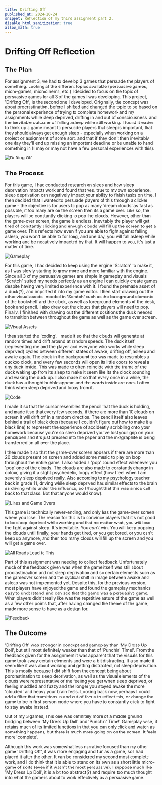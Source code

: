 ```yaml
---
title: Drifting Off
published_at: 2024-10-24
snippet: Reflection of my third assignment part 2.
disable_html_sanitization: true
allow_math: true
---
```


# Drifting Off Reflection

## The Plan

For assignment 3, we had to develop 3 games that persuade the players of something. Looking at the different topics available (persuasive games, micro-games, microcinema, etc.) I decided to focus on the topic of persuasive games for all 3 of the games I was developing. This project, 'Drifitng Off', is the second one I developed. Originally, the concept was about procrastination, before I shifted and changed the topic to be based on the personal experience of trying to complete homework and my assignments while sleep deprived, drifting in and out of consciousness, and the inevitable outcome of falling asleep while still working. I found it easier to think up a game meant to persuade players that sleep is important, that they should always get enough sleep - especially when working on a project or assignment of some sort, and that if they don't then inevitably one day they'll end up missing an important deadline or be unable to hand something in (I may or may not have a few personal experiences with this).

![Drifting Off](/assignment3/doff.png)

## The Process

For this game, I had conducted research on sleep and how sleep deprivation impacts work and found that yes, true to my own experience, sleep deprivation can negatively impact your ability to finish tasks on time. I then decided that I wanted to persuade players of this through a clicker game - the objective is for users to pop as many 'dream clouds' as fast as possible, if too many are on the screen then its a game over. Like so, the players will be constantly clicking to pop the clouds. However, other than the game-over screen, the game is endless. Inevitably the player will get tired of constantly clicking and enough clouds will fill up the screen to get a game over. This reflects how even if you are able to fight against falling asleep, you won't be able to for long, and one day, you will fall asleep while working and be negatively impacted by that. It will happen to you, it's just a matter of time.

![Gameplay](/assignment3/doff1.png)

For this game, I had decided to keep using the engine 'Scratch' to make it, as I was slowly starting to grow more and more familiar with the engine. Since all 3 of my persuasive games are simple in gameplay and visuals, 'Scratch' suited my needs perfectly as an engine I can quickly create games despite having very limited experience with it. I found the premade asset of a duck(?), and imported it into my game editor. I then start drawing out the other visual assets I needed in 'Scratch' such as the background elements of the bookshelf and the clock, as well as foreground elements of the desk, book and pencil. I also drew out the clouds that players will need to pop. Finally, I finished with drawing out the different positions the duck needed to transition between throughout the game as well as the game over screen.

![Visual Assets](/assignment3/doff2.png)

I then started the 'coding'. I made it so that the clouds will generate at random times and drift around at random speeds. The duck itself (representing me and the player and everyone who works while sleep deprived) cycles between different states of awake, drifting off, asleep and awake again. The clock in the background too was made to resembles a cuckoo clock, and every few seconds will open its little doors to reveal a tiny duck inside. This was made to often coincide with the frame of the duck waking up from its sleep to make it seem like its the clock sounding and waking the duck up. I also made it so that every once in a while, the duck has a thought bubble appear, and the words inside are ones I often think when sleep deprived and loopy from it.

![Code](/assignment3/doff3.png)

I made it so that the cursor resembles the pencil that the duck is holding, and made it so that every few seconds, if there are more than 10 clouds on screen it will drift off in a random direction. The pencil itself also leaves behind a trail of black dots (because I couldn't figure out how to make it a black line) to represent the experience of accidently scribbling onto your homework because you're so sleep deprived you've lost your grip on your pencil/pen and it's just pressed into the paper and the ink/graphite is being transferred on all over the place.

I then made it so that the game-over screen appears if there are more than 20 clouds present on screen and added some music to play on loop throughout the entire game. I also added a 'pop' sound effect whenever you 'pop' one of the clouds. The clouds are also made to constantly change in colour, giving it a slight psychedelic, loopy effect (how I feel when I am severely sleep deprived really. Also according to my psychology teacher back in grade 11, driving while sleep deprived has similar effects to the brain as driving while under the influence, so I thought that this was a nice call back to that class. Not that anyone would know).

![Lines and Game Overs](/assignment3/doff4.png)

This game is technically never-ending, and only has the game-over screen where you lose. The reason for this is to convince players that it's not good to be sleep deprived while working and that no matter what, you *will* lose the fight against sleep. It's inevitable. You *can't* win. You will keep popping the clouds until finally, your hands get tired, or you get bored, or you can't keep up anymore, and then too many clouds will fill up the screen and you will get a game over.

![All Roads Lead to This](/assignment3/doff5.png)

Part of this assignment was needing to collect feedback. Unfortunately, much of the feedback given was when the game itself was still about procrastinaation and not sleep deprivation and so certain elements such as the gameover screen and the cyclical shift in image between awake and asleep was not implemented yet. Despite this, for the previous version, most players have enjoyed the game and found the gameplay mechanics easy to understand, and can see that the game was a persuasive game. What players didn't really like was the repetitive nature of the game as well as a few other points that, after having changed the theme of the game, made more sense to have as a design for.

![Feedback](/assignment3/doff7.png)

## The Outcome

'Drifting Off' was stronger in concept and gameplay than 'My Dress Up Doll', but still most definitely weaker than that of 'Punchin' Time!'. From the feedback given for the assignment it was apparent that the visuals for this game took away certain elements and were a bit distracting. It also made it seem like it was about working and getting distracted, not sleep deprivation. This is mostly because I did shift from the concept being about porcrastination to sleep deprivation, as well as the visual elements of the clouds were representative of the feeling you get when sleep deprived, of feeling muddled and fuzzy and the longer you stayed awake the more 'clouded' and heavy your brain feels. Looking back now, perhaps I could add a filter that transitions in and out of focus to reflect this, or change the game to be in first person mode where you have to constantly click to fight to stay awake instead.

Out of my 3 games, This one was definitely more of a middle ground bridging between 'My Dress Up Doll' and 'Punchin' Time!' Gameplay wise, it retains much of its limited functions in that you can only click and watch as something happens, but there is much more going on on the screen. It feels more 'complete'.

Although this work was somewhat less narrative focused than my other game 'Drifting Off', it was more engaging and fun as a game, so I had placed it after the other. It can be considered my second most complete work, and I do think that it is able to stand on its own as a short little micro-game of sorts (even if it wasn't the most persuasive). I suppose much like 'My Dress Up Doll', it is a bit too abstract(?) and require too much thought into what the game is about to work effectively as a persuasive game.


